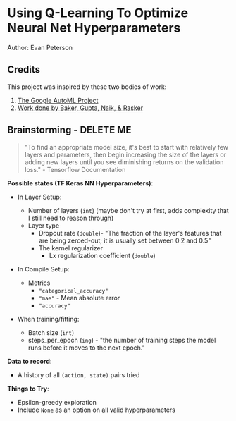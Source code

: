 # Using Q-Learning To Optimize Neural Net Hyperparameters

Author: Evan Peterson

## Credits

This project was inspired by these two bodies of work:

1. [The Google AutoML Project](https://ai.googleblog.com/2017/05/using-machine-learning-to-explore.html)
2. [Work done by Baker, Gupta, Naik, & Rasker](https://arxiv.org/abs/1611.02167)

## Brainstorming - DELETE ME

> "To find an appropriate model size, it's best to start with relatively few layers and parameters, then begin increasing the size of the layers or adding new layers until you see diminishing returns on the validation loss." - Tensorflow Documentation

**Possible states (TF Keras NN Hyperparameters)**:

-   In Layer Setup:
    -   Number of layers (`int`) (maybe don't try at first, adds complexity that I still need to reason through)
    -   Layer type
        -   Dropout rate (`double`)- "The fraction of the layer's features that are being zeroed-out; it is usually set between 0.2 and 0.5"
        -   The kernel regularizer
            -   Lx regularization coefficient (`double`)
-   In Compile Setup:
    -   Metrics
        -   `"categorical_accuracy"`
        -   `"mae"` - Mean absolute error
        -   `"accuracy"`
-   When training/fitting:

    -   Batch size (`int`)
    -   steps_per_epoch (`ing`) - "the number of training steps the model runs before it moves to the next epoch."

**Data to record**:

-   A history of all `(action, state)` pairs tried

**Things to Try**:

-   Epsilon-greedy exploration
-   Include `None` as an option on all valid hyperparameters
